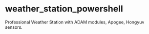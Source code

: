 # weather_station_powershell
Professional Weather Station with ADAM modules, Apogee, Hongyuv sensors.
